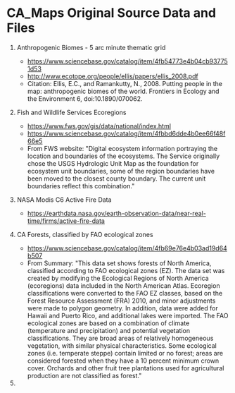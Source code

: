 # CA_Maps Original Source Data and Files

1. Anthropogenic Biomes - 5 arc minute thematic grid
   - https://www.sciencebase.gov/catalog/item/4fb54773e4b04cb937751d53
   - http://www.ecotope.org/people/ellis/papers/ellis_2008.pdf
   - Citation: Ellis, E.C., and Ramankutty, N., 2008. Putting people in the map: anthropogenic biomes of the world. Frontiers in Ecology and the Environment 6, doi:10.1890/070062.

2. Fish and Wildlife Services Ecoregions
   - https://www.fws.gov/gis/data/national/index.html
   - https://www.sciencebase.gov/catalog/item/4fbbd6dde4b0ee66f48f66e5
   - From FWS website: "Digital ecosystem information portraying the location and boundaries of the ecosystems. The Service originally chose the USGS Hydrologic Unit Map as the foundation for ecosystem unit boundaries, some of the region boundaries have been moved to the closest county boundary. The current unit boundaries reflect this combination."

3. NASA Modis C6 Active Fire Data
   - https://earthdata.nasa.gov/earth-observation-data/near-real-time/firms/active-fire-data

4. CA Forests, classified by FAO ecological zones
   - https://www.sciencebase.gov/catalog/item/4fb69e76e4b03ad19d64b507
   - From Summary: "This data set shows forests of North America, classified according to FAO ecological zones (EZ).  The data set was created by modifying the Ecological Regions of North America (ecoregions) data included in the North American Atlas. Ecoregion classifications were converted to the FAO EZ classes, based on the Forest Resource Assessment (FRA) 2010,  and minor adjustments were made to polygon geometry.  In addition, data were added for Hawaii and Puerto Rico, and additional lakes were imported. The FAO ecological zones are based on a combination of climate (temperature and precipitation) and potential vegetation classifications.  They are broad areas of relatively homogeneous vegetation, with similar physical characteristics. Some ecological zones (i.e. temperate steppe) contain limited or no forest; areas are considered forested when they have a 10 percent minimum crown cover.  Orchards and other fruit tree plantations used for agricultural production are not classified as forest."

5. 
